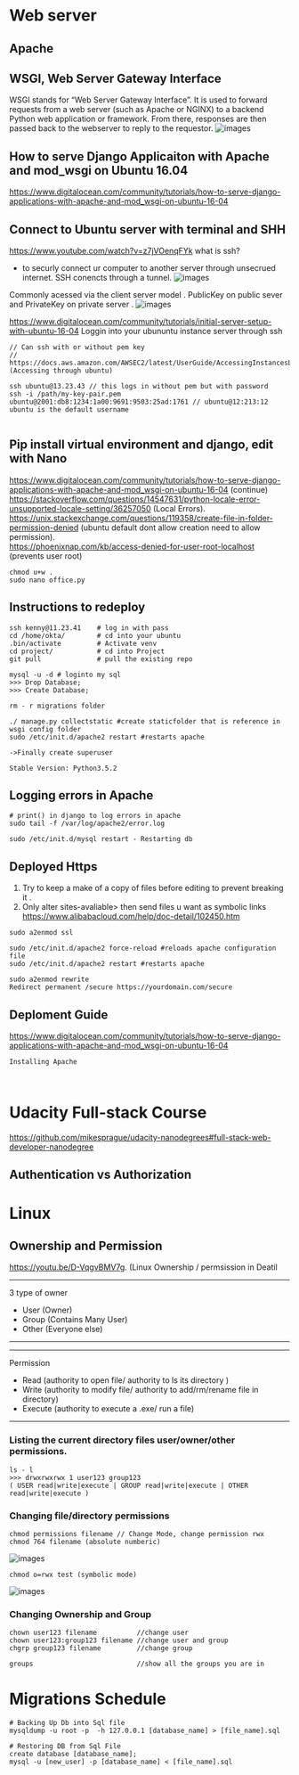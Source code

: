 # Web server
## Apache
## WSGI, Web Server Gateway Interface
WSGI stands for “Web Server Gateway Interface”. It is used to forward requests from a web server (such as Apache or NGINX) to a backend Python web application or framework. From there, responses are then passed back to the webserver to reply to the requestor.
![images](https://github.com/KennySoh/Technical-Interview/blob/master/oop/webserver1.png)
  
## How to serve Django Applicaiton with Apache and mod_wsgi on Ubuntu 16.04
https://www.digitalocean.com/community/tutorials/how-to-serve-django-applications-with-apache-and-mod_wsgi-on-ubuntu-16-04

## Connect to Ubuntu server with terminal and SHH 
https://www.youtube.com/watch?v=z7jVOenqFYk  what is ssh?  
  
- to securly connect ur computer to another server through unsecrued internet. SSH conencts through a tunnel. 
![images](https://github.com/KennySoh/Technical-Interview/blob/master/oop/webserver2.png)  
  
Commonly acessed via the client server model . 
PublicKey on public sever and PrivateKey on private server . 
![images](https://github.com/KennySoh/Technical-Interview/blob/master/oop/webserver3.png)  

https://www.digitalocean.com/community/tutorials/initial-server-setup-with-ubuntu-16-04 Loggin into your ubununtu instance server through ssh

```
// Can ssh with or without pem key
// https://docs.aws.amazon.com/AWSEC2/latest/UserGuide/AccessingInstancesLinux.html  (Accessing through ubuntu)

ssh ubuntu@13.23.43 // this logs in without pem but with password
ssh -i /path/my-key-pair.pem ubuntu@2001:db8:1234:1a00:9691:9503:25ad:1761 // ubuntu@12:213:12 ubuntu is the default username


```
## Pip install virtual environment and django, edit with Nano
https://www.digitalocean.com/community/tutorials/how-to-serve-django-applications-with-apache-and-mod_wsgi-on-ubuntu-16-04 (continue)   
https://stackoverflow.com/questions/14547631/python-locale-error-unsupported-locale-setting/36257050 (Local Errors).  
https://unix.stackexchange.com/questions/119358/create-file-in-folder-permission-denied (ubuntu default dont allow creation need to allow permission).  
https://phoenixnap.com/kb/access-denied-for-user-root-localhost (prevents user root)   
```
chmod u+w .
sudo nano office.py
```
## Instructions to redeploy
```
ssh kenny@11.23.41    # log in with pass
cd /home/okta/        # cd into your ubuntu
.bin/activate         # Activate venv
cd project/           # cd into Project
git pull              # pull the existing repo

mysql -u -d # loginto my sql
>>> Drop Database;
>>> Create Database;

rm - r migrations folder

./ manage.py collectstatic #create staticfolder that is reference in wsgi config folder
sudo /etc/init.d/apache2 restart #restarts apache

->Finally create superuser

Stable Version: Python3.5.2
```
## Logging errors in Apache
```
# print() in django to log errors in apache
sudo tail -f /var/log/apache2/error.log

sudo /etc/init.d/mysql restart - Restarting db
```
## Deployed Https
1) Try to keep a make of a copy of files before editing to prevent breaking it .  
2) Only alter sites-avaliable> then send files u want as symbolic links   
https://www.alibabacloud.com/help/doc-detail/102450.htm
```
sudo a2enmod ssl

sudo /etc/init.d/apache2 force-reload #reloads apache configuration file
sudo /etc/init.d/apache2 restart #restarts apache

sudo a2enmod rewrite
Redirect permanent /secure https://yourdomain.com/secure
```
## Deploment Guide
https://www.digitalocean.com/community/tutorials/how-to-serve-django-applications-with-apache-and-mod_wsgi-on-ubuntu-16-04
```
Installing Apache



```
# Udacity Full-stack Course
https://github.com/mikesprague/udacity-nanodegrees#full-stack-web-developer-nanodegree
  
## Authentication vs Authorization

# Linux 
## Ownership and Permission  
https://youtu.be/D-VqgvBMV7g. (Linux Ownership / permsission in Deatil
***
3 type of owner
- User  (Owner)
- Group (Contains Many User)
- Other (Everyone else) 
***

***
Permission
- Read  (authority to open file/ authority to ls its directory )
- Write (authority to modify file/ authority to add/rm/rename file in directory)
- Execute (authority to execute a .exe/ run a file) 
*** 
### Listing the current directory files user/owner/other permissions. 
```
ls - l  
>>> drwxrwxrwx 1 user123 group123
( USER read|write|execute | GROUP read|write|execute | OTHER read|write|execute )
```

### Changing file/directory permissions
```
chmod permissions filename // Change Mode, change permission rwx
chmod 764 filename (absolute numberic) 
```
![images](https://github.com/KennySoh/Technical-Interview/blob/master/oop/linux_persmission1.png)
```
chmod o=rwx test (symbolic mode)
```
![images](https://github.com/KennySoh/Technical-Interview/blob/master/oop/linux_permission2.png)

### Changing Ownership and Group 
```
chown user123 filename          //change user
chown user123:group123 filename //change user and group
chgrp group123 filename         //change group

groups                          //show all the groups you are in
```

# Migrations Schedule 
```
# Backing Up Db into Sql file
mysqldump -u root -p  -h 127.0.0.1 [database_name] > [file_name].sql

# Restoring DB from Sql File
create database [database_name];
mysql -u [new_user] -p [database_name] < [file_name].sql
```
